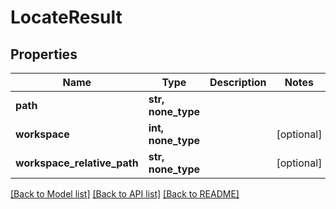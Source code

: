 # LocateResult


## Properties
Name | Type | Description | Notes
------------ | ------------- | ------------- | -------------
**path** | **str, none_type** |  | 
**workspace** | **int, none_type** |  | [optional] 
**workspace_relative_path** | **str, none_type** |  | [optional] 

[[Back to Model list]](../#documentation-for-models) [[Back to API list]](../#documentation-for-api-endpoints) [[Back to README]](../)


